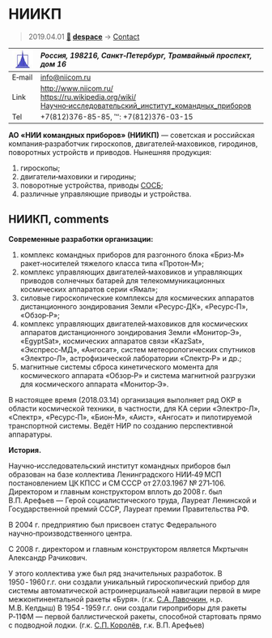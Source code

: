 # НИИКП
> 2019.04.01 **[🚀](../index/index.md) [despace](index.md)** → [Contact](contact.md)

|[![](f/contact/n/niikp_logo1_thumb.jpg)](f/contact/n/niikp_logo1.png)|*Россия, 198216, Санкт‑Петербург, Трамвайный проспект, дом 16*|
|:--|:--|
|E‑mail|<info@niicom.ru>|
|Link|<http://www.niicom.ru/><br> <https://ru.wikipedia.org/wiki/Научно‑исследовательский_институт_командных_приборов>|
|Tel|+7(812)376-85-85, ℻: +7(812)376-03-15|

**АО «НИИ командных приборов» (НИИКП)** — советская и российская компания‑разработчик гироскопов, двигателей‑маховиков, гиродинов, поворотных устройств и приводов. Нынешняя продукция:

   1. гироскопы;
   1. двигатели‑маховики и гиродины;
   1. поворотные устройства, приводы [СОСБ](spos.md);
   1. различные управляющие приводы и устройства.

<p style="page-break-after:always"> </p>

## НИИКП, comments

**Современные разработки организации:**

   1. комплекс командных приборов для разгонного блока «Бриз‑М» ракет‑носителей тяжелого класса типа «Протон‑М»;
   1. комплекс управляющих двигателей‑маховиков и управляющих приводов солнечных батарей для телекоммуникационных космических аппаратов серии «Ямал»;
   1. силовые гироскопические комплексы для космических аппаратов дистанционного зондирования Земли «Ресурс‑ДК», «Ресурс‑П», «Обзор‑Р»;
   1. комплекс управляющих двигателей‑маховиков для космических аппаратов дистанционного зондирования Земли «Монитор‑Э», «EgyptSat», космических аппаратов связи «KazSat», «Экспресс‑МД», «Ангосат», систем метеорологических спутников «Электро‑Л», астрофизической лаборатории «Спектр‑Р» и др.;
   1. магнитные системы сброса кинетического момента для космического аппарата «Обзор‑Р» и система магнитной разгрузки для космического аппарата «Монитор‑Э». 

В настоящее время (2018.03.14) организация выполняет ряд ОКР в области космической техники, в частности, для КА серии «Электро‑Л», «Спектр», «Ресурс‑П», «Бион‑М», «Аист», «Ангосат» и пилотируемой транспортной системы. Ведёт НИР по созданию перспективной аппаратуры.


**История.**

Научно‑исследовательский институт командных приборов был образован на базе коллектива Ленинградского НИИ‑49 МСП постановлением ЦК КПСС и СМ СССР от 27.03.1967 № 271‑106. Директором и главным конструктором вплоть до 2008 г. был В.П. Арефьев — Герой социалистического труда, Лауреат Ленинской и Государственной премий СССР, Лауреат премии Правительства РФ.

В 2004 г. предприятию был присвоен статус Федерального научно‑производственного центра.

С 2008 г. директором и главным конструктором является Мкртычян Александр Рачикович.

У этого коллектива уже был ряд значительных разработок. В 1950 ‑ 1960 г.г. они создали уникальный гироскопический прибор для системы автоматической астроинерциальной навигации первой в мире межконтинентальной ракеты «Буря». (г.к. [С.А. Лавочкин](zz_lavochkin1.md), н.р. М.В. Келдыш) В 1954 ‑ 1959 г.г. они создали гироприборы для ракеты Р‑11ФМ — первой баллистической ракеты, способной стартовать прямо с подводной лодки. (г.к. [С.П. Королёв](zz_korolev1.md), г.к. В.П. Арефьев)
